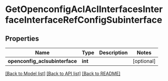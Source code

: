 # GetOpenconfigAclAclInterfacesInterfaceInterfaceRefConfigSubinterface

## Properties
Name | Type | Description | Notes
------------ | ------------- | ------------- | -------------
**openconfig_aclsubinterface** | **int** |  | [optional] 

[[Back to Model list]](../README.md#documentation-for-models) [[Back to API list]](../README.md#documentation-for-api-endpoints) [[Back to README]](../README.md)


